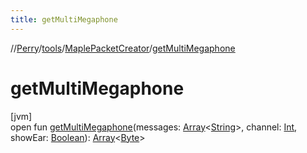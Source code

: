 ```yaml
---
title: getMultiMegaphone
---
```

//[Perry](../../../index.html)/[tools](../index.html)/[MaplePacketCreator](index.html)/[getMultiMegaphone](get-multi-megaphone.html)



# getMultiMegaphone



[jvm]\
open fun [getMultiMegaphone](get-multi-megaphone.html)(messages: [Array](https://kotlinlang.org/api/latest/jvm/stdlib/kotlin/-array/index.html)&lt;[String](https://docs.oracle.com/javase/8/docs/api/java/lang/String.html)&gt;, channel: [Int](https://kotlinlang.org/api/latest/jvm/stdlib/kotlin/-int/index.html), showEar: [Boolean](https://kotlinlang.org/api/latest/jvm/stdlib/kotlin/-boolean/index.html)): [Array](https://kotlinlang.org/api/latest/jvm/stdlib/kotlin/-array/index.html)&lt;[Byte](https://kotlinlang.org/api/latest/jvm/stdlib/kotlin/-byte/index.html)&gt;




